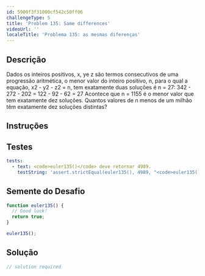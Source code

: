 ```yaml
---
id: 5900f3f31000cf542c50ff06
challengeType: 5
title: 'Problem 135: Same differences'
videoUrl: ''
localeTitle: 'Problema 135: as mesmas diferenças'
---
```


## Descrição
<section id="description"> Dados os inteiros positivos, x, ye z são termos consecutivos de uma progressão aritmética, o menor valor do inteiro positivo, n, para o qual a equação, x2 - y2 - z2 = n, tem exatamente duas soluções é n = 27: 342 - 272 - 202 = 122 - 92 - 62 = 27 Acontece que n = 1155 é o menor valor que tem exatamente dez soluções. Quantos valores de n menos de um milhão têm exatamente dez soluções distintas? </section>

## Instruções
<section id="instructions">
</section>

## Testes
<section id='tests'>

```yml
tests:
  - text: <code>euler135()</code> deve retornar 4989.
    testString: 'assert.strictEqual(euler135(), 4989, "<code>euler135()</code> should return 4989.");'

```

</section>

## Semente do Desafio
<section id='challengeSeed'>

<div id='js-seed'>

```js
function euler135() {
  // Good luck!
  return true;
}

euler135();

```

</div>



</section>

## Solução
<section id='solution'>

```js
// solution required
```
</section>
